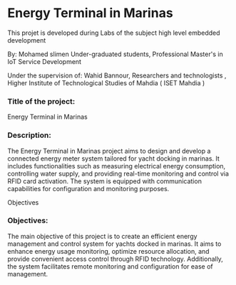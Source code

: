# Energy Terminal in Marinas


This projet is developed during Labs of the subject high level embedded development

By:
Mohamed slimen
Under-graduated students, 
Professional Master's in IoT Service Development


Under the supervision of:
Wahid Bannour, 
Researchers and technologists ,
Higher Institute of Technological Studies of Mahdia ( ISET Mahdia )


<h3>Title of the project:</h3>
Energy Terminal in Marinas

<h3>Description:</h3>
The Energy Terminal in Marinas project aims to design and develop a connected energy meter system tailored for yacht docking in marinas. It includes functionalities such as measuring electrical energy consumption, controlling water supply, and providing real-time monitoring and control via RFID card activation. The system is equipped with communication capabilities for configuration and monitoring purposes.

Objectives
<h3>Objectives:</h3>
The main objective of this project is to create an efficient energy management and control system for yachts docked in marinas. It aims to enhance energy usage monitoring, optimize resource allocation, and provide convenient access control through RFID technology. Additionally, the system facilitates remote monitoring and configuration for ease of management.



